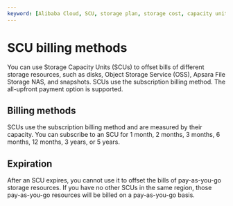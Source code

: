 ```yaml
---
keyword: [Alibaba Cloud, SCU, storage plan, storage cost, capacity unit]
---
```


# SCU billing methods

You can use Storage Capacity Units \(SCUs\) to offset bills of different storage resources, such as disks, Object Storage Service \(OSS\), Apsara File Storage NAS, and snapshots. SCUs use the subscription billing method. The all-upfront payment option is supported.

## Billing methods

SCUs use the subscription billing method and are measured by their capacity. You can subscribe to an SCU for 1 month, 2 months, 3 months, 6 months, 12 months, 3 years, or 5 years.

## Expiration

After an SCU expires, you cannot use it to offset the bills of pay-as-you-go storage resources. If you have no other SCUs in the same region, those pay-as-you-go resources will be billed on a pay-as-you-go basis.

